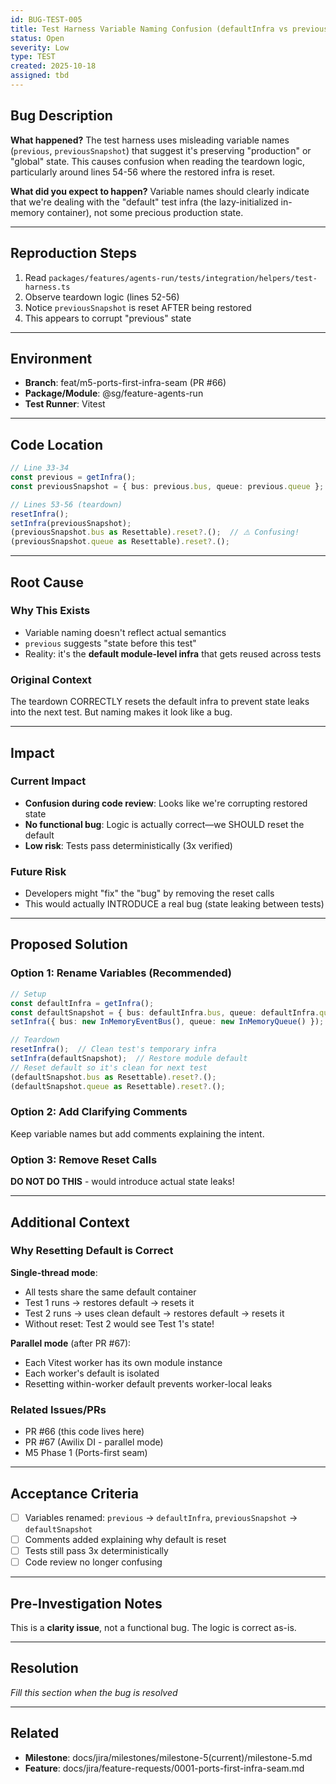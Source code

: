 ```yaml
---
id: BUG-TEST-005
title: Test Harness Variable Naming Confusion (defaultInfra vs previous)
status: Open
severity: Low
type: TEST
created: 2025-10-18
assigned: tbd
---
```


## Bug Description

**What happened?**
The test harness uses misleading variable names (`previous`, `previousSnapshot`) that suggest it's preserving "production" or "global" state. This causes confusion when reading the teardown logic, particularly around lines 54-56 where the restored infra is reset.

**What did you expect to happen?**
Variable names should clearly indicate that we're dealing with the "default" test infra (the lazy-initialized in-memory container), not some precious production state.

---

## Reproduction Steps

1. Read `packages/features/agents-run/tests/integration/helpers/test-harness.ts`
2. Observe teardown logic (lines 52-56)
3. Notice `previousSnapshot` is reset AFTER being restored
4. This appears to corrupt "previous" state

---

## Environment

- **Branch**: feat/m5-ports-first-infra-seam (PR #66)
- **Package/Module**: @sg/feature-agents-run
- **Test Runner**: Vitest

---

## Code Location

```ts
// Line 33-34
const previous = getInfra();
const previousSnapshot = { bus: previous.bus, queue: previous.queue };

// Lines 53-56 (teardown)
resetInfra();
setInfra(previousSnapshot);
(previousSnapshot.bus as Resettable).reset?.();  // ⚠️ Confusing!
(previousSnapshot.queue as Resettable).reset?.();
```

---

## Root Cause

### Why This Exists
- Variable naming doesn't reflect actual semantics
- `previous` suggests "state before this test"
- Reality: it's the **default module-level infra** that gets reused across tests

### Original Context
The teardown CORRECTLY resets the default infra to prevent state leaks into the next test. But naming makes it look like a bug.

---

## Impact

### Current Impact
- **Confusion during code review**: Looks like we're corrupting restored state
- **No functional bug**: Logic is actually correct—we SHOULD reset the default
- **Low risk**: Tests pass deterministically (3x verified)

### Future Risk
- Developers might "fix" the "bug" by removing the reset calls
- This would actually INTRODUCE a real bug (state leaking between tests)

---

## Proposed Solution

### Option 1: Rename Variables (Recommended)
```ts
// Setup
const defaultInfra = getInfra();
const defaultSnapshot = { bus: defaultInfra.bus, queue: defaultInfra.queue };
setInfra({ bus: new InMemoryEventBus(), queue: new InMemoryQueue() });

// Teardown
resetInfra();  // Clean test's temporary infra
setInfra(defaultSnapshot);  // Restore module default
// Reset default so it's clean for next test
(defaultSnapshot.bus as Resettable).reset?.();
(defaultSnapshot.queue as Resettable).reset?.();
```

### Option 2: Add Clarifying Comments
Keep variable names but add comments explaining the intent.

### Option 3: Remove Reset Calls
**DO NOT DO THIS** - would introduce actual state leaks!

---

## Additional Context

### Why Resetting Default is Correct

**Single-thread mode**:
- All tests share the same default container
- Test 1 runs → restores default → resets it
- Test 2 runs → uses clean default → restores default → resets it
- Without reset: Test 2 would see Test 1's state!

**Parallel mode** (after PR #67):
- Each Vitest worker has its own module instance
- Each worker's default is isolated
- Resetting within-worker default prevents worker-local leaks

### Related Issues/PRs
- PR #66 (this code lives here)
- PR #67 (Awilix DI - parallel mode)
- M5 Phase 1 (Ports-first seam)

---

## Acceptance Criteria

- [ ] Variables renamed: `previous` → `defaultInfra`, `previousSnapshot` → `defaultSnapshot`
- [ ] Comments added explaining why default is reset
- [ ] Tests still pass 3x deterministically
- [ ] Code review no longer confusing

---

## Pre-Investigation Notes

This is a **clarity issue**, not a functional bug. The logic is correct as-is.

---

## Resolution

_Fill this section when the bug is resolved_

---

## Related

- **Milestone**: docs/jira/milestones/milestone-5(current)/milestone-5.md
- **Feature**: docs/jira/feature-requests/0001-ports-first-infra-seam.md

